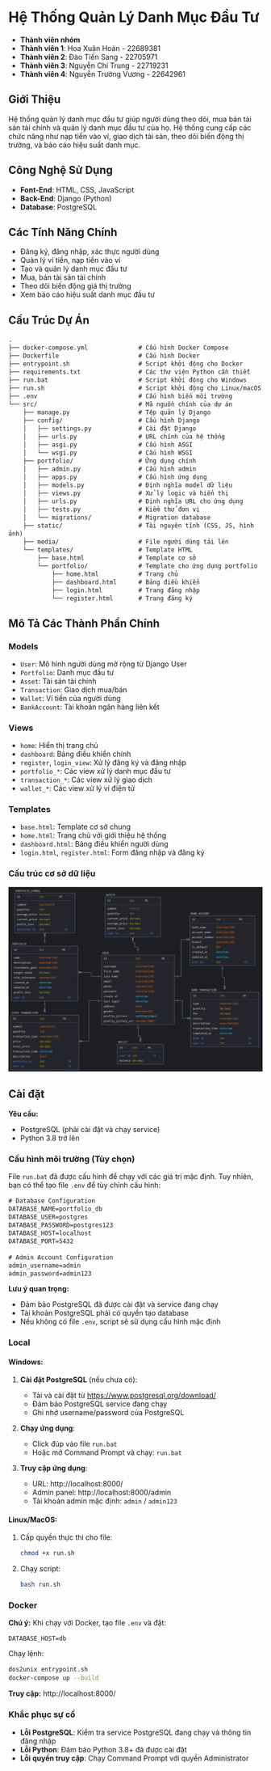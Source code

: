 # Hệ Thống Quản Lý Danh Mục Đầu Tư

- **Thành viên nhóm**
- **Thành viên 1**: Hoa Xuân Hoàn - 22689381
- **Thành viên 2**: Đào Tiến Sang - 22705971
- **Thành viên 3**: Nguyễn Chí Trung - 22719231
- **Thành viên 4**: Nguyễn Trường Vương - 22642961

## Giới Thiệu
Hệ thống quản lý danh mục đầu tư giúp người dùng theo dõi, mua bán tài sản tài chính và quản lý danh mục đầu tư của họ. Hệ thống cung cấp các chức năng như nạp tiền vào ví, giao dịch tài sản, theo dõi biến động thị trường, và báo cáo hiệu suất danh mục.

## Công Nghệ Sử Dụng
- **Font-End**: HTML, CSS, JavaScript
- **Back-End**: Django (Python)
- **Database**: PostgreSQL

## Các Tính Năng Chính
- Đăng ký, đăng nhập, xác thực người dùng
- Quản lý ví tiền, nạp tiền vào ví
- Tạo và quản lý danh mục đầu tư
- Mua, bán tài sản tài chính
- Theo dõi biến động giá thị trường
- Xem báo cáo hiệu suất danh mục đầu tư

## Cấu Trúc Dự Án
```
.
├── docker-compose.yml              # Cấu hình Docker Compose
├── Dockerfile                      # Cấu hình Docker
├── entrypoint.sh                   # Script khởi động cho Docker
├── requirements.txt                # Các thư viện Python cần thiết
├── run.bat                         # Script khởi động cho Windows
├── run.sh                          # Script khởi động cho Linux/macOS
├── .env                            # Cấu hình biến môi trường
└── src/                            # Mã nguồn chính của dự án
    ├── manage.py                   # Tệp quản lý Django
    ├── config/                     # Cấu hình Django
    │   ├── settings.py             # Cài đặt Django
    │   ├── urls.py                 # URL chính của hệ thống
    │   ├── asgi.py                 # Cấu hình ASGI
    │   └── wsgi.py                 # Cấu hình WSGI
    ├── portfolio/                  # Ứng dụng chính
    │   ├── admin.py                # Cấu hình admin
    │   ├── apps.py                 # Cấu hình ứng dụng
    │   ├── models.py               # Định nghĩa model dữ liệu
    │   ├── views.py                # Xử lý logic và hiển thị
    │   ├── urls.py                 # Định nghĩa URL cho ứng dụng
    │   ├── tests.py                # Kiểm thử đơn vị
    │   └── migrations/             # Migration database
    ├── static/                     # Tài nguyên tĩnh (CSS, JS, hình ảnh)
    ├── media/                      # File người dùng tải lên
    └── templates/                  # Template HTML
        ├── base.html               # Template cơ sở
        └── portfolio/              # Template cho ứng dụng portfolio
            ├── home.html           # Trang chủ
            ├── dashboard.html      # Bảng điều khiển
            ├── login.html          # Trang đăng nhập
            └── register.html       # Trang đăng ký
```

## Mô Tả Các Thành Phần Chính

### Models
- `User`: Mô hình người dùng mở rộng từ Django User
- `Portfolio`: Danh mục đầu tư
- `Asset`: Tài sản tài chính
- `Transaction`: Giao dịch mua/bán
- `Wallet`: Ví tiền của người dùng
- `BankAccount`: Tài khoản ngân hàng liên kết

### Views
- `home`: Hiển thị trang chủ
- `dashboard`: Bảng điều khiển chính
- `register`, `login_view`: Xử lý đăng ký và đăng nhập
- `portfolio_*`: Các view xử lý danh mục đầu tư
- `transaction_*`: Các view xử lý giao dịch
- `wallet_*`: Các view xử lý ví điện tử

### Templates
- `base.html`: Template cơ sở chung
- `home.html`: Trang chủ với giới thiệu hệ thống
- `dashboard.html`: Bảng điều khiển người dùng
- `login.html`, `register.html`: Form đăng nhập và đăng ký

### Cấu trúc cơ sở dữ liệu
![alt text](erd.png)


## Cài đặt
**Yêu cầu:**
- PostgreSQL (phải cài đặt và chạy service)
- Python 3.8 trở lên

### Cấu hình môi trường (Tùy chọn)
File `run.bat` đã được cấu hình để chạy với các giá trị mặc định. Tuy nhiên, bạn có thể tạo file `.env` để tùy chỉnh cấu hình:

```env
# Database Configuration
DATABASE_NAME=portfolio_db
DATABASE_USER=postgres
DATABASE_PASSWORD=postgres123
DATABASE_HOST=localhost
DATABASE_PORT=5432

# Admin Account Configuration
admin_username=admin
admin_password=admin123
```

**Lưu ý quan trọng:**
- Đảm bảo PostgreSQL đã được cài đặt và service đang chạy
- Tài khoản PostgreSQL phải có quyền tạo database
- Nếu không có file `.env`, script sẽ sử dụng cấu hình mặc định

### Local

#### Windows:
1. **Cài đặt PostgreSQL** (nếu chưa có):
   - Tải và cài đặt từ https://www.postgresql.org/download/
   - Đảm bảo PostgreSQL service đang chạy
   - Ghi nhớ username/password của PostgreSQL

2. **Chạy ứng dụng**:
   - Click đúp vào file `run.bat` 
   - Hoặc mở Command Prompt và chạy: `run.bat`

3. **Truy cập ứng dụng**:
   - URL: http://localhost:8000/
   - Admin panel: http://localhost:8000/admin
   - Tài khoản admin mặc định: `admin` / `admin123`

#### Linux/MacOS:
1. Cấp quyền thực thi cho file:
   ```bash
   chmod +x run.sh
   ``` 
2. Chạy script:
   ```bash
   bash run.sh
   ```

### Docker
**Chú ý:** Khi chạy với Docker, tạo file `.env` và đặt:
```
DATABASE_HOST=db
```

Chạy lệnh:
```bash
dos2unix entrypoint.sh
docker-compose up --build
```

**Truy cập:** http://localhost:8000/

### Khắc phục sự cố
- **Lỗi PostgreSQL**: Kiểm tra service PostgreSQL đang chạy và thông tin đăng nhập
- **Lỗi Python**: Đảm bảo Python 3.8+ đã được cài đặt
- **Lỗi quyền truy cập**: Chạy Command Prompt với quyền Administrator